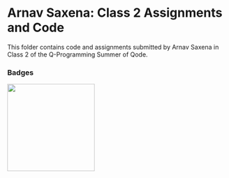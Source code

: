 # Arnav Saxena: Class 2 Assignments and Code
This folder contains code and assignments submitted by Arnav Saxena in Class 2 of the Q-Programming Summer of Qode.
### Badges
<img src="/badges/attendance.png" width="200px" height="200px">